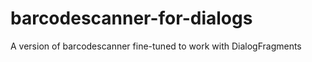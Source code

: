 barcodescanner-for-dialogs
==========================

A version of barcodescanner fine-tuned to work with DialogFragments
